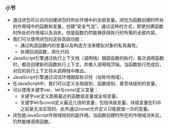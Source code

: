 ### 小节

- 通过闭包可以访问创建闭包时所处环境中的全部变量。闭包为函数创建时所处的作用域中的函数和变量，创建“安全气泡”。通过这种的方式，即使创建函数时所处的作用域以及消失，但是函数仍然能够获得执行时所需的全部内容。
- 我们可以使用闭包的这些高级功能：
  - 通过构造函数内的变量以及构造方法来模拟对象的私有属性。
  - 处理回调函数，简化代码
- JavaScript引擎通过执行上下文栈（调用栈）跟踪函数的执行。每次调用函数时，都会创建新的函数执行上下文，并推入调用栈顶端。当函数执行完成后，对应的执行上下文将从调用栈中推出。
- JavaScript引擎通过词法环境跟踪标识符（俗称作用域）。
- 在JavaScript中，我们可以定义全局级别、函数级别、甚至块级别的变量。
- 可以使用关键字var、let与const定义变量：
  - 关键字var定义距离最近的函数级变量或全局变量。
  - 关键字let与const定义最近几倍的变量，包括块级变量。块级变量在ES6之前是无法实现的，此外通过const允许定义只能赋值一次的变量。
- 闭包是JavaScript作用域规则的副作用。当函数创建时所在的作用域消失后，仍然能够调用函数。